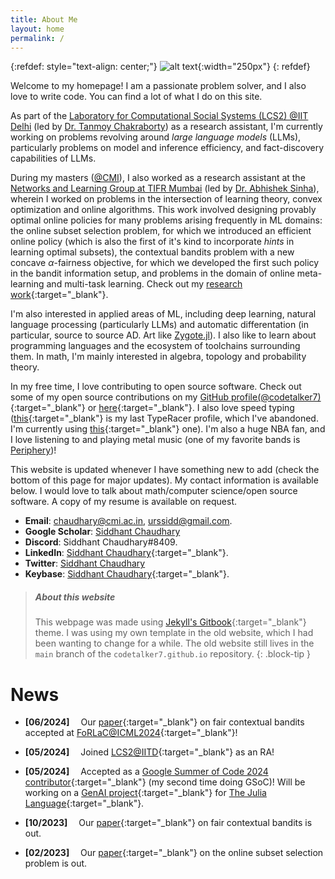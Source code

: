 ```yaml
---
title: About Me
layout: home
permalink: /
---
```


{:refdef: style="text-align: center;"}
![alt text](/assets/images/homepage-modified.png "My picture"){:width="250px"}
{: refdef}

Welcome to my homepage! I am a passionate problem solver, and I also love to write code. You can find a lot of what I do on this site.

As part of the [Laboratory for Computational Social Systems (LCS2) @IIT Delhi](https://www.lcs2.in/people_restructured.html) (led by [Dr. Tanmoy Chakraborty](https://tanmoychak.com/)) as a research assistant, I'm currently working on problems revolving around *large language models* (LLMs), particularly problems on model and inference efficiency, and fact-discovery capabilities of LLMs. 

During my masters ([@CMI](https://www.cmi.ac.in/)), I also worked as a research assistant at the [Networks and Learning Group at TIFR Mumbai](https://abhishek-sinha-tifr.github.io/group.html) (led by [Dr. Abhishek Sinha](https://abhishek-sinha-tifr.github.io/)), wherein I worked on problems in the intersection of learning theory, convex optimization and online algorithms. This work involved designing provably optimal online policies for many problems arising frequently in ML domains: the online subset selection problem, for which we introduced an efficient online policy (which is also the first of it's kind to incorporate *hints* in learning optimal subsets), the contextual bandits problem with a new concave $\alpha$-fairness objective, for which we developed the first such policy in the bandit information setup, and problems in the domain of online meta-learning and multi-task learning. Check out my [research work](/pages/research){:target="\_blank"}.

I'm also interested in applied areas of ML, including deep learning, natural language processing (particularly LLMs) and automatic differentation (in particular, source to source AD. Art like [Zygote.jl](https://github.com/FluxML/Zygote.jl)). I also like to learn about programming languages and the ecosystem of toolchains surrounding them. In math, I'm mainly interested in algebra, topology and probability theory.

In my free time, I love contributing to open source software. Check out some of my open source contributions on my [GitHub profile(@codetalker7)](https://github.com/codetalker7){:target="\_blank"} or [here](/pages/code){:target="\_blank"}. I also love speed typing ([this](https://data.typeracer.com/pit/profile?user=code_talker){:target="\_blank"} is my last TypeRacer profile, which I've abandoned. I'm currently using [this](https://data.typeracer.com/pit/profile?user=professor_pyg){:target="\_blank"} one). I'm also a huge NBA fan, and I love listening to and playing metal music (one of my favorite bands is [Periphery](https://periphery.net/))!

This website is updated whenever I have something new to add (check the bottom of this page for major updates). My contact information is available below. I would love to talk about math/computer science/open source software. A copy of my resume is available on request.

- **Email**: [chaudhary@cmi.ac.in](mailto:chaudhary@cmi.ac.in), [urssidd@gmail.com](mailto:urssidd@gmail.com).
- **Google Scholar**: [Siddhant Chaudhary](https://scholar.google.com/citations?user=WZ9a08wAAAAJ&hl=en)
- **Discord**: Siddhant Chaudhary#8409.
- **LinkedIn**: [Siddhant Chaudhary](https://www.linkedin.com/in/siddhant-chaudhary-84182110a/){:target="\_blank"}.
- **Twitter**: [Siddhant Chaudhary](https://twitter.com/sid_codetalker7)
- **Keybase**: [Siddhant Chaudhary](https://keybase.io/codetalker7){:target="\_blank"}.

> ##### About this website
>
> This webpage was made using [Jekyll's Gitbook](https://sighingnow.github.io/jekyll-gitbook/){:target="\_blank"} theme. I was using my own template in the old website, which I had been wanting to change for a while. The old website still lives in the `main` branch of the `codetalker7.github.io` repository.
{: .block-tip }

# News

- **[06/2024]** &emsp;Our [paper](https://arxiv.org/abs/2310.14164){:target="\_blank"} on fair contextual bandits accepted at [FoRLaC@ICML2024](https://rl-control-theory.github.io/){:target="\_blank"}!

- **[05/2024]** &emsp;Joined [LCS2@IITD](https://www.lcs2.in/){:target="\_blank"} as an RA!

- **[05/2024]** &emsp;Accepted as a [Google Summer of Code 2024 contributor](https://julialang.org/blog/2024/05/gsoc-2024-fellows/){:target="\_blank"} (my second time doing GSoC)! Will be working on a [GenAI project](https://summerofcode.withgoogle.com/programs/2024/projects/GauGUFoo){:target="\_blank"} for [The Julia Language](https://julialang.org/){:target="\_blank"}.

- **[10/2023]** &emsp;Our [paper](https://arxiv.org/abs/2310.14164){:target="\_blank"} on fair contextual bandits is out.

- **[02/2023]** &emsp;Our [paper](https://arxiv.org/abs/2209.14222){:target="\_blank"} on the online subset selection problem is out.
